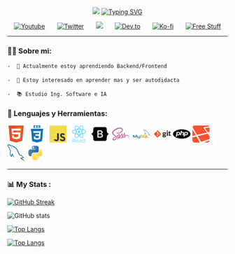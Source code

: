 <div id="header" align="center">
    <img src="https://media.giphy.com/media/zOvBKUUEERdNm/giphy.gif" width="200" >
    <a href="https://git.io/typing-svg"><img src="https://readme-typing-svg.demolab.com?font=Fira+Code&weight=800&size=22&duration=4998&pause=1000&color=2925F7&background=CB218F00&center=true&vCenter=true&width=435&lines=Hola+%F0%9F%91%8B+soy+Adriel+Louis;Un+programador+Full-Stack" alt="Typing SVG" /></a>
    <p align="center">
        <a href="https://www.youtube.com/c/DevProTips"><img width="32px" alt="Youtube" title="Youtube" src="https://i.imgur.com/qiXu7b2.png"/></a>
        &#8287;&#8287;&#8287;&#8287;&#8287;
        <a href="https://twitter.com/DenverCoder1"><img width="32px" alt="Twitter" title="Twitter" src="https://i.imgur.com/OXZM1L6.png"/></a>
        &#8287;&#8287;&#8287;&#8287;&#8287;
        <a href="https://discord.gg/fPrdqh3Zfu" alt="Discord" title="Dev Pro Tips Discord Server"><img width="32px" src="https://i.imgur.com/OViZO8J.png"/></a>
        &#8287;&#8287;&#8287;&#8287;&#8287;
        <a href="https://dev.to/denvercoder1"><img width="32px" alt="Dev.to" title="DenverCoder1 Dev.to" src="https://i.imgur.com/mVm29vK.png"></a>
        &#8287;&#8287;&#8287;&#8287;&#8287;
        <a href="https://ko-fi.com/jlawrence"><img width="32px" alt="Ko-fi" title="Buy me a coffee" src="https://i.imgur.com/PpLeD3K.png"/></a>
        &#8287;&#8287;&#8287;&#8287;&#8287;
        <a href="http://eyl327.mywebcommunity.org/promos/"><img width="32px" alt="Free Stuff" title="Free gifts for you" src="https://i.imgur.com/0uVwkoZ.png"/></a>
      </p>
</div>

---

### 👨‍💻 Sobre mi:

    -  📝 Actualmente estoy aprendiendo Backend/Frontend

    -  📖 Estoy interesado en aprender mas y ser autodidacta

    -  📚 Estudio Ing. Software e IA

<div>
    <div align="left">
        <h3>🔨 Lenguajes y Herramientas:</h3>
        <div>
            <img src="https://github.com/devicons/devicon/blob/master/icons/html5/html5-original.svg" title="HTML5" alt="HTML" width="40" height="40"/>&nbsp;
            <img src="https://github.com/devicons/devicon/blob/master/icons/css3/css3-plain-wordmark.svg"  title="CSS3" alt="CSS" width="40" height="40"/>&nbsp;
            <img src="https://github.com/devicons/devicon/blob/master/icons/javascript/javascript-original.svg" title="JavaScript" alt="JavaScript" width="40" height="40"/>&nbsp;
            <img src="https://github.com/devicons/devicon/blob/master/icons/react/react-original-wordmark.svg" title="React" alt="React" width="40" height="40"/>&nbsp;
            <img src="https://github.com/devicons/devicon/blob/master/icons/bootstrap/bootstrap-plain.svg" title="Bootstrap" alt="Bootstrap" width="40" height="40"/>&nbsp;
            <img src="https://github.com/devicons/devicon/blob/master/icons/sass/sass-original.svg" title="Sass" alt="Sass" width="40" height="40"/>&nbsp;
            <img src="https://github.com/devicons/devicon/blob/master/icons/mysql/mysql-original-wordmark.svg" title="MySQL"  alt="MySQL" width="40" height="40"/>&nbsp;
            <img src="https://github.com/devicons/devicon/blob/master/icons/git/git-original-wordmark.svg" title="Git" **alt="Git" width="40" height="40"/>
            <img src="https://github.com/devicons/devicon/blob/master/icons/php/php-plain.svg" title="Git" **alt="Git" width="40" height="40"/>
            <img src="https://github.com/devicons/devicon/blob/master/icons/laravel/laravel-plain.svg" title="Git" **alt="Git" width="40" height="40"/>
            <img src="https://github.com/devicons/devicon/blob/master/icons/mysql/mysql-plain.svg" title="Git" **alt="Git" width="40" height="40"/>
            <img src="https://github.com/devicons/devicon/blob/master/icons/python/python-original.svg" title="Git" **alt="Git" width="40" height="40"/>
          </div>
    </div>
</div>

---

### 📊 My Stats :

[![GitHub Streak](http://github-readme-streak-stats.herokuapp.com?user=Adriel&theme=dark&hide_border=true&border_radius=5.3&locale=es)](https://git.io/streak-stats)


![GitHub stats](https://github-readme-stats.vercel.app/api?username=Shyper124_icons=true&theme=radical)

[![Top Langs](https://github-readme-stats.vercel.app/api/top-langs/?username=Shyper124=compact)](https://github.com/anuraghazra/github-readme-stats)


[![Top Langs](https://github-readme-stats.vercel.app/api/top-langs/?username=Shyper124=compact)](https://github.com/anuraghazra/github-readme-stats)
